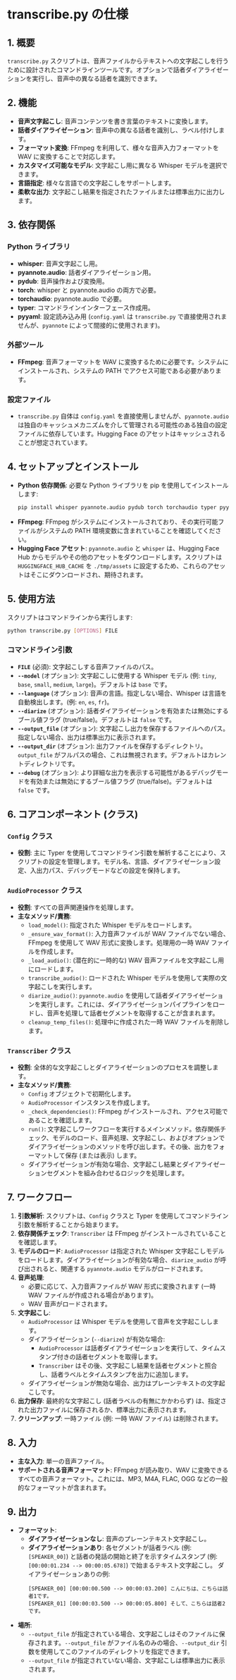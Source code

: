 # transcribe.py の仕様

## 1. 概要

`transcribe.py` スクリプトは、音声ファイルからテキストへの文字起こしを行うために設計されたコマンドラインツールです。オプションで話者ダイアライゼーションを実行し、音声中の異なる話者を識別できます。

## 2. 機能

*   **音声文字起こし**: 音声コンテンツを書き言葉のテキストに変換します。
*   **話者ダイアライゼーション**: 音声中の異なる話者を識別し、ラベル付けします。
*   **フォーマット変換**: FFmpeg を利用して、様々な音声入力フォーマットを WAV に変換することで対応します。
*   **カスタマイズ可能なモデル**: 文字起こし用に異なる Whisper モデルを選択できます。
*   **言語指定**: 様々な言語での文字起こしをサポートします。
*   **柔軟な出力**: 文字起こし結果を指定されたファイルまたは標準出力に出力します。

## 3. 依存関係

### Python ライブラリ

*   **whisper**: 音声文字起こし用。
*   **pyannote.audio**: 話者ダイアライゼーション用。
*   **pydub**: 音声操作および変換用。
*   **torch**: whisper と pyannote.audio の両方で必要。
*   **torchaudio**: pyannote.audio で必要。
*   **typer**: コマンドラインインターフェース作成用。
*   **pyyaml**: 設定読み込み用 (`config.yaml` は `transcribe.py` で直接使用されませんが、`pyannote` によって間接的に使用されます)。

### 外部ツール

*   **FFmpeg**: 音声フォーマットを WAV に変換するために必要です。システムにインストールされ、システムの PATH でアクセス可能である必要があります。

### 設定ファイル

*   `transcribe.py` 自体は `config.yaml` を直接使用しませんが、`pyannote.audio` は独自のキャッシュメカニズムを介して管理される可能性のある独自の設定ファイルに依存しています。Hugging Face のアセットはキャッシュされることが想定されています。

## 4. セットアップとインストール

*   **Python 依存関係**: 必要な Python ライブラリを pip を使用してインストールします:
    ```bash
    pip install whisper pyannote.audio pydub torch torchaudio typer pyyaml
    ```
*   **FFmpeg**: FFmpeg がシステムにインストールされており、その実行可能ファイルがシステムの PATH 環境変数に含まれていることを確認してください。
*   **Hugging Face アセット**: `pyannote.audio` と `whisper` は、Hugging Face Hub からモデルやその他のアセットをダウンロードします。スクリプトは `HUGGINGFACE_HUB_CACHE` を `./tmp/assets` に設定するため、これらのアセットはそこにダウンロードされ、期待されます。

## 5. 使用方法

スクリプトはコマンドラインから実行します:

```bash
python transcribe.py [OPTIONS] FILE
```

### コマンドライン引数

*   **`FILE`** (必須): 文字起こしする音声ファイルのパス。
*   **`--model`** (オプション): 文字起こしに使用する Whisper モデル (例: `tiny`, `base`, `small`, `medium`, `large`)。デフォルトは `base` です。
*   **`--language`** (オプション): 音声の言語。指定しない場合、Whisper は言語を自動検出します。(例: `en`, `es`, `fr`)。
*   **`--diarize`** (オプション): 話者ダイアライゼーションを有効または無効にするブール値フラグ (true/false)。デフォルトは `false` です。
*   **`--output_file`** (オプション): 文字起こし出力を保存するファイルへのパス。指定しない場合、出力は標準出力に表示されます。
*   **`--output_dir`** (オプション): 出力ファイルを保存するディレクトリ。`output_file` がフルパスの場合、これは無視されます。デフォルトはカレントディレクトリです。
*   **`--debug`** (オプション): より詳細な出力を表示する可能性があるデバッグモードを有効または無効にするブール値フラグ (true/false)。デフォルトは `false` です。

## 6. コアコンポーネント (クラス)

### `Config` クラス

*   **役割**: 主に Typer を使用してコマンドライン引数を解析することにより、スクリプトの設定を管理します。モデル名、言語、ダイアライゼーション設定、入出力パス、デバッグモードなどの設定を保持します。

### `AudioProcessor` クラス

*   **役割**: すべての音声関連操作を処理します。
*   **主なメソッド/責務**:
    *   `load_model()`: 指定された Whisper モデルをロードします。
    *   `_ensure_wav_format()`: 入力音声ファイルが WAV ファイルでない場合、FFmpeg を使用して WAV 形式に変換します。処理用の一時 WAV ファイルを作成します。
    *   `_load_audio()`: (潜在的に一時的な) WAV 音声ファイルを文字起こし用にロードします。
    *   `transcribe_audio()`: ロードされた Whisper モデルを使用して実際の文字起こしを実行します。
    *   `diarize_audio()`: `pyannote.audio` を使用して話者ダイアライゼーションを実行します。これには、ダイアライゼーションパイプラインをロードし、音声を処理して話者セグメントを取得することが含まれます。
    *   `cleanup_temp_files()`: 処理中に作成された一時 WAV ファイルを削除します。

### `Transcriber` クラス

*   **役割**: 全体的な文字起こしとダイアライゼーションのプロセスを調整します。
*   **主なメソッド/責務**:
    *   `Config` オブジェクトで初期化します。
    *   `AudioProcessor` インスタンスを作成します。
    *   `_check_dependencies()`: FFmpeg がインストールされ、アクセス可能であることを確認します。
    *   `run()`: 文字起こしワークフローを実行するメインメソッド。依存関係チェック、モデルのロード、音声処理、文字起こし、およびオプションでダイアライゼーションのメソッドを呼び出します。その後、出力をフォーマットして保存 (または表示) します。
    *   ダイアライゼーションが有効な場合、文字起こし結果とダイアライゼーションセグメントを組み合わせるロジックを処理します。

## 7. ワークフロー

1.  **引数解析**: スクリプトは、`Config` クラスと Typer を使用してコマンドライン引数を解析することから始まります。
2.  **依存関係チェック**: `Transcriber` は FFmpeg がインストールされていることを確認します。
3.  **モデルのロード**: `AudioProcessor` は指定された Whisper 文字起こしモデルをロードします。ダイアライゼーションが有効な場合、`diarize_audio` が呼び出されると、関連する `pyannote.audio` モデルがロードされます。
4.  **音声処理**:
    *   必要に応じて、入力音声ファイルが WAV 形式に変換されます (一時 WAV ファイルが作成される場合があります)。
    *   WAV 音声がロードされます。
5.  **文字起こし**:
    *   `AudioProcessor` は Whisper モデルを使用して音声を文字起こしします。
    *   ダイアライゼーション (`--diarize`) が有効な場合:
        *   `AudioProcessor` は話者ダイアライゼーションを実行して、タイムスタンプ付きの話者セグメントを取得します。
        *   `Transcriber` はその後、文字起こし結果を話者セグメントと照合し、話者ラベルとタイムスタンプを出力に追加します。
    *   ダイアライゼーションが無効な場合、出力はプレーンテキストの文字起こしです。
6.  **出力保存**: 最終的な文字起こし (話者ラベルの有無にかかわらず) は、指定された出力ファイルに保存されるか、標準出力に表示されます。
7.  **クリーンアップ**: 一時ファイル (例: 一時 WAV ファイル) は削除されます。

## 8. 入力

*   **主な入力**: 単一の音声ファイル。
*   **サポートされる音声フォーマット**: FFmpeg が読み取り、WAV に変換できるすべての音声フォーマット。これには、MP3, M4A, FLAC, OGG などの一般的なフォーマットが含まれます。

## 9. 出力

*   **フォーマット**:
    *   **ダイアライゼーションなし**: 音声のプレーンテキスト文字起こし。
    *   **ダイアライゼーションあり**: 各セグメントが話者ラベル (例: `[SPEAKER_00]`) と話者の発話の開始と終了を示すタイムスタンプ (例: `[00:00:01.234 --> 00:00:05.678]`) で始まるテキスト文字起こし。
        ダイアライゼーションありの例:
        ```
        [SPEAKER_00] [00:00:00.500 --> 00:00:03.200] こんにちは、こちらは話者1です。
        [SPEAKER_01] [00:00:03.500 --> 00:00:05.800] そして、こちらは話者2です。
        ```
*   **場所**:
    *   `--output_file` が指定されている場合、文字起こしはそのファイルに保存されます。`--output_file` がファイル名のみの場合、`--output_dir` 引数を使用してこのファイルのディレクトリを指定できます。
    *   `--output_file` が指定されていない場合、文字起こしは標準出力に表示されます。
```
